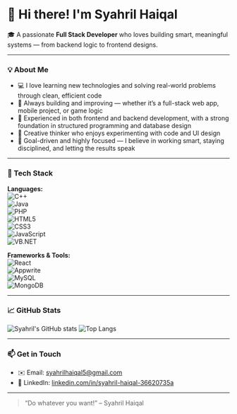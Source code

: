 # 👋 Hi there! I'm Syahril Haiqal

🎓 A passionate **Full Stack Developer** who loves building smart, meaningful systems — from backend logic to frontend designs.

---

### 💡 About Me

- 💻 I love learning new technologies and solving real-world problems through clean, efficient code  
- 🧠 Always building and improving — whether it’s a full-stack web app, mobile project, or game logic  
- 🚀 Experienced in both frontend and backend development, with a strong foundation in structured programming and database design  
- 🌌 Creative thinker who enjoys experimenting with code and UI design
- 🎯 Goal-driven and highly focused — I believe in working smart, staying disciplined, and letting the results speak  

---

### 🚀 Tech Stack

**Languages:**  
![C++](https://img.shields.io/badge/-C++-00599C?style=flat-square&logo=cplusplus&logoColor=white)  
![Java](https://img.shields.io/badge/-Java-007396?style=flat-square&logo=java&logoColor=white)  
![PHP](https://img.shields.io/badge/-PHP-777BB4?style=flat-square&logo=php&logoColor=white)  
![HTML5](https://img.shields.io/badge/-HTML5-E34F26?style=flat-square&logo=html5&logoColor=white)  
![CSS3](https://img.shields.io/badge/-CSS3-1572B6?style=flat-square&logo=css3&logoColor=white)  
![JavaScript](https://img.shields.io/badge/-JavaScript-F7DF1E?style=flat-square&logo=javascript&logoColor=black)  
![VB.NET](https://img.shields.io/badge/-VB.NET-512BD4?style=flat-square&logo=.net&logoColor=white)

**Frameworks & Tools:**  
![React](https://img.shields.io/badge/-React-61DAFB?style=flat-square&logo=react&logoColor=black)  
![Appwrite](https://img.shields.io/badge/-Appwrite-F02E65?style=flat-square&logo=appwrite&logoColor=white)  
![MySQL](https://img.shields.io/badge/-MySQL-4479A1?style=flat-square&logo=mysql&logoColor=white)  
![MongoDB](https://img.shields.io/badge/-MongoDB-47A248?style=flat-square&logo=mongodb&logoColor=white)

---

### 📈 GitHub Stats

![Syahril's GitHub stats](https://github-readme-stats.vercel.app/api?username=syahrillhaiqal&show_icons=true&theme=tokyonight)
![Top Langs](https://github-readme-stats.vercel.app/api/top-langs/?username=syahrillhaiqal&layout=compact&theme=tokyonight)

---

### 📫 Get in Touch

- ✉️ Email: [syahrilhaiqal5@gmail.com](mailto:syahrilhaiqal5@gmail.com)
- 💼 LinkedIn: [linkedin.com/in/syahril-haiqal-36620735a](https://www.linkedin.com/in/syahril-haiqal-36620735a/)

---

> “Do whatever you want!” – Syahril Haiqal
